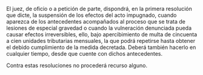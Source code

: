 El juez, de oficio o a petición de parte, dispondrá, en la primera resolución que dicte, la suspensión de los efectos del acto impugnado, cuando aparezca de los antecedentes acompañados al proceso que se trata de lesiones de especial gravedad o cuando la vulneración denunciada pueda causar efectos irreversibles, ello, bajo apercibimiento de multa de cincuenta a cien unidades tributarias mensuales, la que podrá repetirse hasta obtener el debido cumplimiento de la medida decretada. Deberá también hacerlo en cualquier tiempo, desde que cuente con dichos antecedentes.

Contra estas resoluciones no procederá recurso alguno.